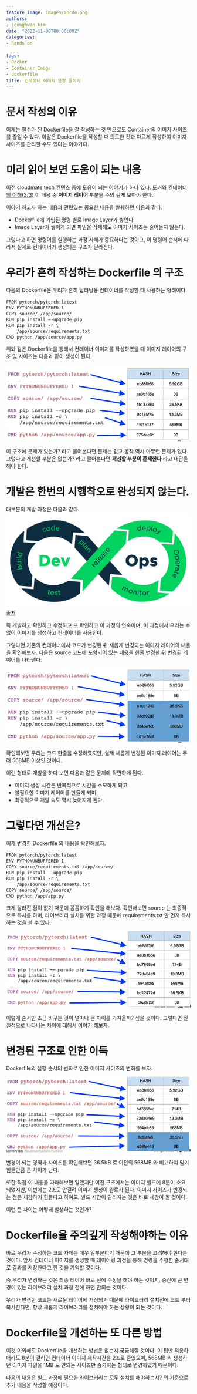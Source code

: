 ```yaml
---
feature_image: images/abcde.png
authors:
- jeonghwan kim
date: "2022-11-08T00:00:00Z"
categories:
- hands on

tags:
- Docker
- Container Image
- dockerfile
title: 컨테이너 이미지 용량 줄이기
---
```


# 문서 작성의 이유

이제는 필수가 된 Dockerfile을 잘 작성하는 것 만으로도 Container의 이미지 사이즈를 줄일 수 있다.
이말은 Dockerfile을 작성할 때 의도한 것과 다르게 작성하여 이미지 사이즈를 관리할 수도 있다는 이야기다.


# 미리 읽어 보면 도움이 되는 내용

이전 cloudmate tech 컨텐츠 중에 도움이 되는 이야기가 하나 있다.
[도커와 컨테이너의 이해(3/3)](https://tech.cloudmt.co.kr/2022/06/29/도커와-컨테이너의-이해-3-3-docker-image-dockerfile-docker-compose/) 이 내용 중 **이미지 레이어** 부분을 주의 깊게 보아야 한다.

이야기 하고자 하는 내용과 관련있는 중요한 내용을 발췌하면 다음과 같다.

* Dockerfile에 기입된 명령 별로 Image Layer가 쌓인다.
* Image Layer가 쌓이게 되면 파일을 삭제해도 이미지 사이즈는 줄어들지 않는다.

그렇다고 하면 명령어를 실행하는 과정 자체가 중요하다는 것이고,
이 명령어 순서에 따라서 실제로 컨테이너가 생성되는 구조가 달라진다.


# 우리가 흔히 작성하는 Dockerfile 의 구조

다음의 Dockerfile은 우리가 흔히 딥러닝용 컨테이너를 작성할 때 사용하는 형태이다.

```
FROM pytorch/pytorch:latest
ENV PYTHONUNBUFFERED 1
COPY source/ /app/source/
RUN pip install –-upgrade pip
RUN pip install -r \ 
    /app/source/requirements.txt
CMD python /app/source/app.py
```

위와 같은 Dockerfile을 통해서 컨테이너 이미지를 작성하였을 때 이미지 레이어의 구조 및 사이즈는 다음과 같이 생성이 된다.

![흔히 작성하는 Dockerfile 구조](images/image-001.png)

이 구조에 문제가 있는가? 라고 물어본다면 문제는 없고 동작 역시 아무런 문제가 없다.
그렇다고 개선할 부분은 없는가? 라고 물어본다면 **개선할 부분이 존재한다** 라고 대답을 해야 한다.


# 개발은 한번의 시행착오로 완성되지 않는다.

대부분의 개발 과정은 다음과 같다. 
![개발과정](images/image-devops.png)
[출처](https://pnghut.com/png/c3TiGwsLkJ/devops-business-process-software-development-deployment-technical-support-kms-technology-vietnam-transparent-png)

즉 개발하고 확인하고 수정하고 또 확인하고 이 과정의 연속이며, 이 과정에서 우리는 수 없이 이미지를 생성하고 컨테이너를 사용한다.

그렇다면 기존의 컨테이너에서 코드가 변경된 뒤 새롭게 변경되는 이미지 레이어의 내용을 확인해보자.
다음은 source 코드에 포함되어 있는 내용을 한줄 변경한 뒤 변경된 레이어를 나타낸다.

![변경된 이미지 레이어](images/image-002.png)

확인해보면 우리는 코드 한줄을 수정하였지만, 실제 새롭게 변경된 이미지 레이어는 무려 568MB 이상인 것이다.

이런 형태로 개발을 하다 보면 다음과 같은 문제에 직면하게 된다.
 - 이미지 생성 시간은 반복적으로 시간을 소모하게 되고
 - 불필요한 이미지 레이어를 만들게 되며
 - 최종적으로 개발 속도 역시 늦어지게 된다.


# 그렇다면 개선은?

이제 변경한 Dockerfile 의 내용을 확인해보자.

```
FROM pytorch/pytorch:latest
ENV PYTHONUNBUFFERED 1
COPY source/requirements.txt /app/source/
RUN pip install –-upgrade pip
RUN pip install -r \ 
    /app/source/requirements.txt
COPY source/ /app/source/
CMD python /app/app.py
```

크게 달라진 점이 없기 때문에 꼼꼼하게 확인을 해보자.
확인해보면 source 는 최종적으로 복사를 하며, 라이브러리 설치를 위한 과정 때문에 requirements.txt 만 먼저 복사하는 것을 볼 수 있다.

![개선된 Dockerfile 구조](images/image-003.png)

이렇게 순서만 조금 바꾸는 것이 얼마나 큰 차이를 가져올까? 싶을 것이다.
그렇다면 실질적으로 나타나는 차이에 대해서 이야기 해보자.


# 변경된 구조로 인한 이득

Dockerfile의 실행 순서의 변화로 인한 이미지 사이즈의 변화를 보자.

![개선된 이미지 레이어 구조](images/image-004.png)

변경이 되는 영역과 사이즈를 확인해보면 36.5KB 로 이전의 568MB 와 비교하여 믿기 힘들만큼 큰 차이가 난다.

또한 직접 이 내용을 따라해보면 알겠지만 이전 구조에서는 이미지 빌드에 8분이 소요 되었지만,
이번에는 2초도 안걸려 이미지 생성이 완료가 된다.
이미지 사이즈가 변경되는 점은 체감하기 힘들다고 하여도, 빌드 시간이 달라지는 것은 바로 체감이 될 것이다.

이런 큰 차이는 어떻게 발생하는 것인가?


# Dockerfile을 주의깊게 작성해야하는 이유

바로 우리가 수정하는 코드 자체는 매우 일부분이기 때문에 그 부분을 고려해야 한다는 것이다.
앞서 컨테이너 이미지를 생성할 때 레이어링 과정을 통해 명령을 수행한 순서대로 결과를 저장한다고 한 것을 기억할 것이다.

즉 우리가 변경하는 것은 최종 레이어 바로 전에 수정을 해야 하는 것이지,
중간에 큰 변경이 있는 라이브러리 설치 과정 전에 하면 안되는 것이다.

우리가 변경한 코드는 새로운 레이어에 저장되기 때문에 라이브러리 설치전에 코드 부터 복사한다면,
항상 새롭게 라이브러리를 설치해야 하는 상황이 되는 것이다.


# Dockerfile을 개선하는 또 다른 방법

이것 이외에도 Dockerfile을 개선하는 방법은 없는지 궁금해질 것이다.
이 팁만 적용하더라도 8분이 걸리던 컨테이너 이미지 제작시간을 2초로 줄였으며,
568MB 씩 생성하던 이미지 파일을 1MB 도 안되는 사이즈만 증가하는 형태로 변경하였기 때문이다.

다음의 내용은 빌드 과정에 필요한 라이브러리는 모두 설치를 해야하는지? 의 기준으로 추가 내용을 작성할 예정이다.


